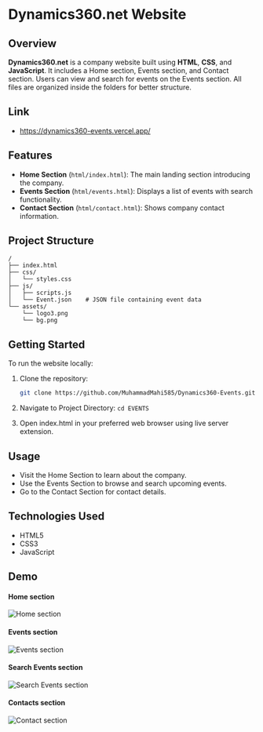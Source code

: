 # Dynamics360.net Website

## Overview

**Dynamics360.net** is a company website built using **HTML**, **CSS**, and **JavaScript**. It includes a Home section, Events section, and Contact section. Users can view and search for events on the Events section. All files are organized inside the folders for better structure.

## Link
- https://dynamics360-events.vercel.app/


## Features

- **Home Section** (`html/index.html`): The main landing section introducing the company.
- **Events Section** (`html/events.html`): Displays a list of events with search functionality.
- **Contact Section** (`html/contact.html`): Shows company contact information.

## Project Structure
```
/
├── index.html
├── css/
│   └── styles.css
├── js/
│   ├── scripts.js
│   └── Event.json    # JSON file containing event data
└── assets/
    └── logo3.png
    └── bg.png
```

## Getting Started

To run the website locally:

1. Clone the repository:
   ```bash
   git clone https://github.com/MuhammadMahi585/Dynamics360-Events.git

2. Navigate to Project Directory:
   ```cd EVENTS```

3. Open index.html in your preferred web browser using live server extension.

## Usage

- Visit the Home Section to learn about the company.
- Use the Events Section to browse and search upcoming events.
- Go to the Contact Section for contact details.

## Technologies Used

- HTML5
- CSS3
- JavaScript

## Demo

#### Home section
![Home section](assests/home.png)

#### Events section
![Events section](assests/events.png)

#### Search Events section
![Search Events section](assests/SearchEvent.png)

#### Contacts section
![Contact section](assests/contacts.png)